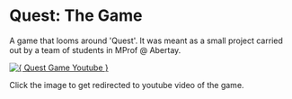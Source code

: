 # Quest: The Game
A game that looms around 'Quest'. It was meant as a small project carried out by a team of students in MProf @ Abertay.

[![{ Quest Game Youtube }](http://img.youtube.com/vi/InKI2tmo6C0/0.jpg)](http://www.youtube.com/watch?v=InKI2tmo6C0 "Quest")

Click the image to get redirected to youtube video of the game.
